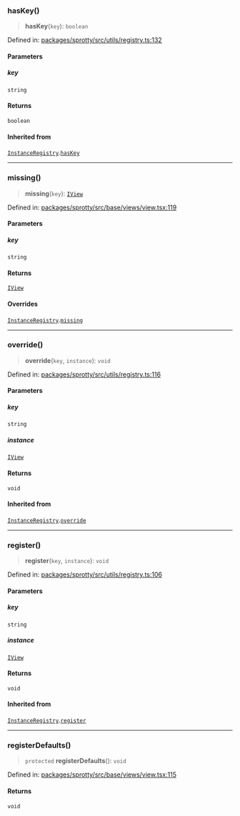 
### hasKey()

> **hasKey**(`key`): `boolean`

Defined in: [packages/sprotty/src/utils/registry.ts:132](https://github.com/eclipse-sprotty/sprotty/blob/f9b2433481cc27a1ac0c92d525a92039ae7f6c76/packages/sprotty/src/utils/registry.ts#L132)

#### Parameters

##### key

`string`

#### Returns

`boolean`

#### Inherited from

[`InstanceRegistry`](../Class.InstanceRegistry).[`hasKey`](../Class.InstanceRegistry.md#haskey)

***

### missing()

> **missing**(`key`): [`IView`](../Interface.IView)

Defined in: [packages/sprotty/src/base/views/view.tsx:119](https://github.com/eclipse-sprotty/sprotty/blob/f9b2433481cc27a1ac0c92d525a92039ae7f6c76/packages/sprotty/src/base/views/view.tsx#L119)

#### Parameters

##### key

`string`

#### Returns

[`IView`](../Interface.IView)

#### Overrides

[`InstanceRegistry`](../Class.InstanceRegistry).[`missing`](../Class.InstanceRegistry.md#missing)

***

### override()

> **override**(`key`, `instance`): `void`

Defined in: [packages/sprotty/src/utils/registry.ts:116](https://github.com/eclipse-sprotty/sprotty/blob/f9b2433481cc27a1ac0c92d525a92039ae7f6c76/packages/sprotty/src/utils/registry.ts#L116)

#### Parameters

##### key

`string`

##### instance

[`IView`](../Interface.IView)

#### Returns

`void`

#### Inherited from

[`InstanceRegistry`](../Class.InstanceRegistry).[`override`](../Class.InstanceRegistry.md#override)

***

### register()

> **register**(`key`, `instance`): `void`

Defined in: [packages/sprotty/src/utils/registry.ts:106](https://github.com/eclipse-sprotty/sprotty/blob/f9b2433481cc27a1ac0c92d525a92039ae7f6c76/packages/sprotty/src/utils/registry.ts#L106)

#### Parameters

##### key

`string`

##### instance

[`IView`](../Interface.IView)

#### Returns

`void`

#### Inherited from

[`InstanceRegistry`](../Class.InstanceRegistry).[`register`](../Class.InstanceRegistry.md#register)

***

### registerDefaults()

> `protected` **registerDefaults**(): `void`

Defined in: [packages/sprotty/src/base/views/view.tsx:115](https://github.com/eclipse-sprotty/sprotty/blob/f9b2433481cc27a1ac0c92d525a92039ae7f6c76/packages/sprotty/src/base/views/view.tsx#L115)

#### Returns

`void`
